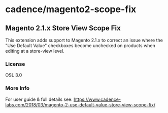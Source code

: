 # cadence/magento2-scope-fix
## Magento 2.1.x Store View Scope Fix
This extension adds support to Magento 2.1.x to correct an issue where the "Use Default Value" checkboxes become unchecked on products when editing at a store-view level.

### License

OSL 3.0

### More Info

For user guide & full details see: https://www.cadence-labs.com/2018/03/magento-2-use-default-value-store-view-scope-fix/



